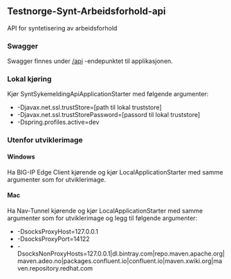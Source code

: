 ## Testnorge-Synt-Arbeidsforhold-api
API for syntetisering av arbeidsforhold

### Swagger
Swagger finnes under [/api](https://testnorge-synt-arbeidsforhold-api.nais.preprod.local/api) -endepunktet til applikasjonen.

### Lokal kjøring
Kjør SyntSykemeldingApiApplicationStarter med følgende argumenter:
 - -Djavax.net.ssl.trustStore=[path til lokal truststore]
 - -Djavax.net.ssl.trustStorePassword=[passord til lokal truststore]
 - -Dspring.profiles.active=dev
 
 ### Utenfor utviklerimage
 
 #### Windows
 Ha BIG-IP Edge Client kjørende og kjør LocalApplicationStarter med samme argumenter som for utviklerimage.
     
 #### Mac
 Ha Nav-Tunnel kjørende og kjør LocalApplicationStarter med samme argumenter som for utviklerimage og legg til følgende argumenter:
 - -DsocksProxyHost=127.0.0.1
 - -DsocksProxyPort=14122
 - -DsocksNonProxyHosts=127.0.0.1|dl.bintray.com|repo.maven.apache.org|maven.adeo.no|packages.confluent.io|confluent.io|maven.xwiki.org|maven.repository.redhat.com
